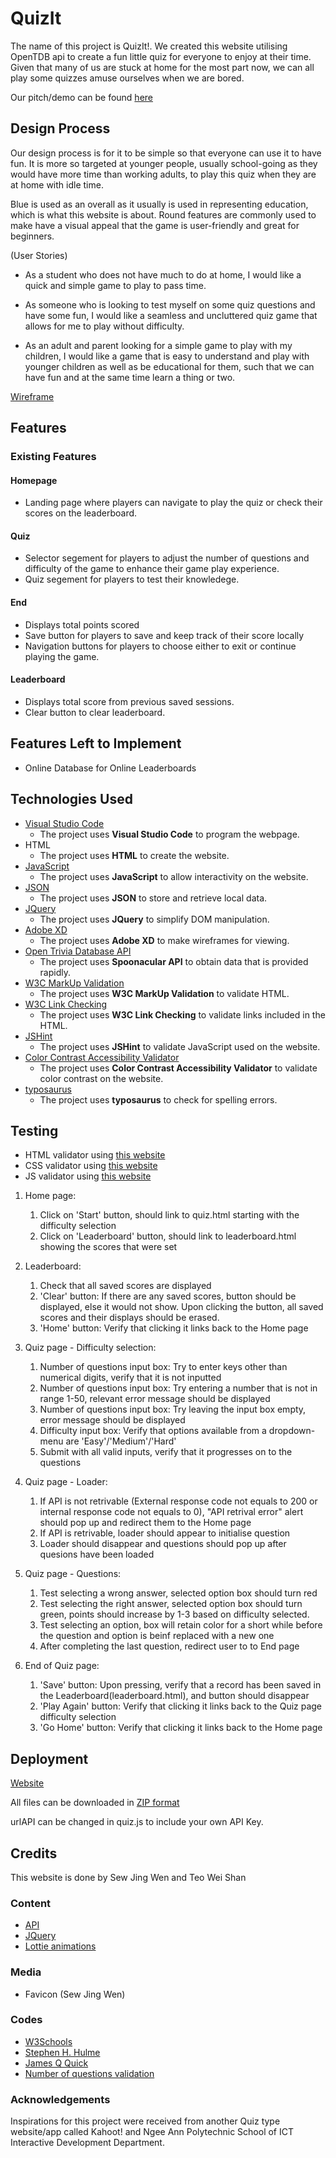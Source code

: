 # QuizIt
The name of this project is QuizIt!. We created this website utilising OpenTDB api to create a fun little quiz for everyone to enjoy at their time. Given that many of us are stuck at home for the most part now, we can all play some quizzes amuse ourselves when we are bored.

Our pitch/demo can be found [here](https://drive.google.com/file/d/1tqKKw0DC4rYHgvexd2j9z213IgWb3mT8/view)

## Design Process
Our design process is for it to be simple so that everyone can use it to have fun. It is more so targeted at younger people, usually school-going as they would have more time than working adults, to play this quiz when they are at home with idle time.

Blue is used as an overall as it usually is used in representing education, which is what this website is about. Round features are commonly used to make have a visual appeal that the game is user-friendly and great for beginners.

(User Stories)
- As a student who does not have much to do at home, I would like a quick and simple game to play to pass time.

- As someone who is looking to test myself on some quiz questions and have some fun, I would like a seamless and uncluttered quiz game that allows for me to play without difficulty.

- As an adult and parent looking for a simple game to play with my children, I would like a game that is easy to understand and play with younger children as well as be educational for them, such that we can have fun and at the same time learn a thing or two. 

[Wireframe](https://github.com/TeoWeiShan/QuizIt/blob/main/wireframe/QuizIt!%20wireframes%20artboard.xd)

## Features

### Existing Features
#### Homepage
- Landing page where players can navigate to play the quiz or check their scores on the leaderboard.

#### Quiz 
- Selector segement for players to adjust the number of questions and difficulty of the game to enhance their game play experience.
- Quiz segement for players to test their knowledege.

#### End
- Displays total points scored
- Save button for players to save and keep track of their score locally
- Navigation buttons for players to choose either to exit or continue playing the game.

#### Leaderboard
- Displays total score from previous saved sessions.
- Clear button to clear leaderboard.

## Features Left to Implement
- Online Database for Online Leaderboards

## Technologies Used
- [Visual Studio Code](https://code.visualstudio.com/)
    - The project uses **Visual Studio Code** to program the webpage.
- HTML
    - The project uses **HTML** to create the website.
- [JavaScript](https://www.javascript.com/)
    - The project uses **JavaScript** to allow interactivity on the website. 
- [JSON](https://www.json.org/json-en.html)
    - The project uses **JSON** to store and retrieve local data.
- [JQuery](https://jquery.com)
    - The project uses **JQuery** to simplify DOM manipulation.
- [Adobe XD](https://www.adobe.com/sea/products/xd.html)
    - The project uses **Adobe XD** to make wireframes for viewing.
- [Open Trivia Database API](https://opentdb.com/)
    - The project uses **Spoonacular API** to obtain data that is provided rapidly.
- [W3C MarkUp Validation](https://validator.w3.org/)
    - The project uses **W3C MarkUp Validation** to validate HTML.
- [W3C Link Checking](https://validator.w3.org/)
    - The project uses **W3C Link Checking** to validate links included in the HTML.
- [JSHint](https://jshint.com/)
    - The project uses **JSHint** to validate JavaScript used on the website.
- [Color Contrast Accessibility Validator](https://color.a11y.com/Contrast/)
    - The project uses **Color Contrast Accessibility Validator** to validate color contrast on the website.
- [typosaurus](https://typosaur.us/)
    - The project uses **typosaurus** to check for spelling errors.

## Testing
- HTML validator using [this website](https://validator.w3.org/)
- CSS validator using [this website](https://jigsaw.w3.org/css-validator/)
- JS validator using [this website](https://jshint.com/)

1. Home page:
    1. Click on 'Start' button, should link to quiz.html starting with the difficulty selection
    2. Click on 'Leaderboard' button, should link to leaderboard.html showing the scores that were set

2. Leaderboard:
    1. Check that all saved scores are displayed
    2. 'Clear' button: If there are any saved scores, button should be displayed, else it would not show. Upon clicking the button, all saved scores and their displays should be erased.
    3. 'Home' button: Verify that clicking it links back to the Home page

3. Quiz page - Difficulty selection:
    1. Number of questions input box: Try to enter keys other than numerical digits, verify that it is not inputted
    2. Number of questions input box: Try entering a number that is not in range 1-50, relevant error message should be displayed
    3. Number of questions input box: Try leaving the input box empty, error message should be displayed
    4. Difficulty input box: Verify that options available from a dropdown-menu are 'Easy'/'Medium'/'Hard'
    5. Submit with all valid inputs, verify that it progresses on to the questions

4. Quiz page - Loader:
    1. If API is not retrivable (External response code not equals to 200 or internal response code not equals to 0), "API retrival error" alert should pop up and redirect them to the Home page
    2. If API is retrivable, loader should appear to initialise question
    3. Loader should disappear and questions should pop up after quesions have been loaded

5. Quiz page - Questions:
    1. Test selecting a wrong answer, selected option box should turn red
    2. Test selecting the right answer, selected option box should turn green, points should increase by 1-3 based on difficulty selected.
    3. Test selecting an option, box will retain color for a short while before the question and option is beinf replaced with a new one
    3. After completing the last question, redirect user to to End page

6. End of Quiz page:
    1. 'Save' button: Upon pressing, verify that a record has been saved in the Leaderboard(leaderboard.html), and button should disappear
    2. 'Play Again' button: Verify that clicking it links back to the Quiz page difficulty selection
    3. 'Go Home' button: Verify that clicking it links back to the Home page

## Deployment
[Website](https://teoweishan.github.io/QuizIt/)

All files can be downloaded in [ZIP format](https://teoweishan.github.io/TeoWeiShan/QuizIt/archive/main.zip)

urlAPI can be changed in quiz.js to include your own API Key.

## Credits
This website is done by Sew Jing Wen and Teo Wei Shan

### Content
- [API](https://opentdb.com/)
- [JQuery](https://jquery.com)
- [Lottie animations](https://lottiefiles.com/)
### Media
- Favicon (Sew Jing Wen)
### Codes
- [W3Schools](https://www.w3schools.com/)
- [Stephen H. Hulme](https://github.com/shulme801)
- [James Q Quick](https://www.jamesqquick.com/)
- [Number of questions validation](https://stackoverflow.com/questions/995183/how-to-allow-only-numeric-0-9-in-html-inputbox-using-jquery)
### Acknowledgements
Inspirations for this project were received from another Quiz type website/app called Kahoot! and Ngee Ann Polytechnic School of ICT Interactive Development Department.